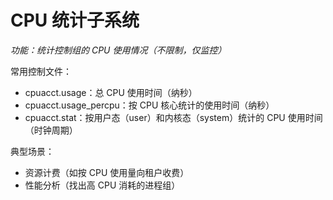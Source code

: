 # CPU 统计子系统

*功能：统计控制组的 CPU 使用情况（不限制，仅监控）*

常用控制文件：

* cpuacct.usage：总 CPU 使用时间（纳秒）
* cpuacct.usage_percpu：按 CPU 核心统计的使用时间（纳秒）
* cpuacct.stat：按用户态（user）和内核态（system）统计的 CPU 使用时间（时钟周期）

典型场景：

* 资源计费（如按 CPU 使用量向租户收费）
* 性能分析（找出高 CPU 消耗的进程组）

